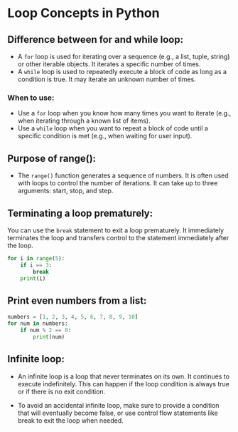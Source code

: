 # Loop Concepts in Python

## Difference between for and while loop:

- A `for` loop is used for iterating over a sequence (e.g., a list, tuple, string) or other iterable objects. It iterates a specific number of times.
- A `while` loop is used to repeatedly execute a block of code as long as a condition is true. It may iterate an unknown number of times.

### When to use:

- Use a `for` loop when you know how many times you want to iterate (e.g., when iterating through a known list of items).
- Use a `while` loop when you want to repeat a block of code until a specific condition is met (e.g., when waiting for user input).

## Purpose of range():

- The `range()` function generates a sequence of numbers. It is often used with loops to control the number of iterations. It can take up to three arguments: start, stop, and step.

## Terminating a loop prematurely:

You can use the `break` statement to exit a loop prematurely. It immediately terminates the loop and transfers control to the statement immediately after the loop.

```python
for i in range(5):
    if i == 3:
        break
    print(i)
```

## Print even numbers from a list:
```python
numbers = [1, 2, 3, 4, 5, 6, 7, 8, 9, 10]
for num in numbers:
    if num % 2 == 0:
        print(num)
```

## Infinite loop:
- An infinite loop is a loop that never terminates on its own. It continues to execute indefinitely. This can happen if the loop condition is always true or if there is no exit condition.

- To avoid an accidental infinite loop, make sure to provide a condition that will eventually become false, or use control flow statements like break to exit the loop when needed.